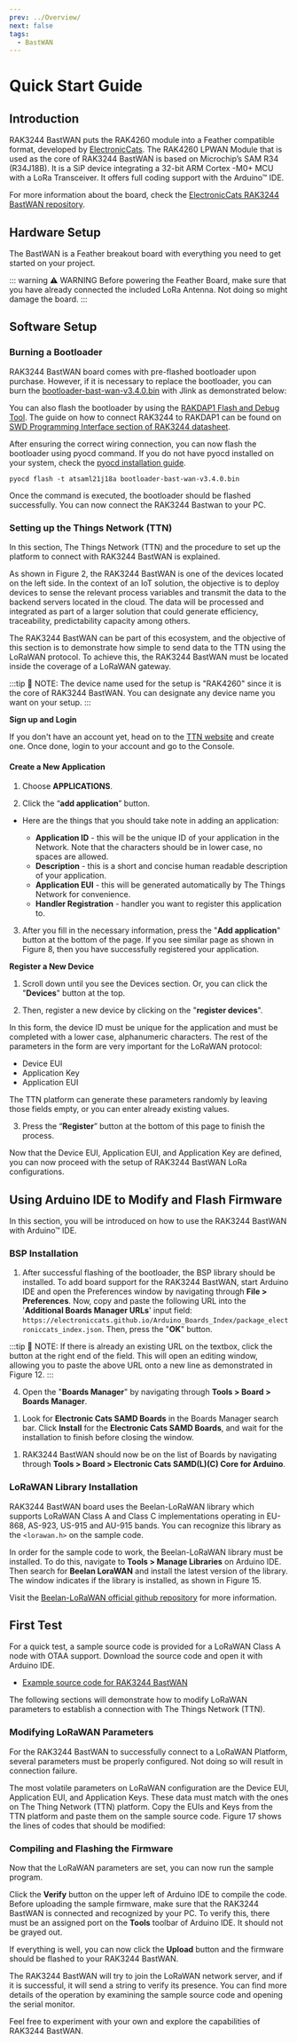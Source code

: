```yaml
---
prev: ../Overview/
next: false
tags:
  - BastWAN
---
```


# Quick Start Guide

## Introduction

RAK3244 BastWAN puts the RAK4260 module into a Feather compatible format, developed by [ElectronicCats](http://www.electroniccats.com/). The RAK4260 LPWAN Module that is used as the core of RAK3244 BastWAN is based on Microchip’s SAM R34 (R34J18B). It is a SiP device integrating a 32-bit ARM Cortex -M0+ MCU with a LoRa Transceiver. It offers full coding support with the Arduino™ IDE.

For more information about the board, check the [ElectronicCats RAK3244 BastWAN repository](https://github.com/ElectronicCats/Bast-WAN).

## Hardware Setup

The BastWAN is a Feather breakout board with everything you need to get started on your project. 

::: warning ⚠️ WARNING
Before powering the Feather Board, make sure that you have already connected the included LoRa Antenna. Not doing so might damage the board.
:::

## Software Setup

<!-- The board is like below.

<rk-img
  src="/assets/images/wisduo/bastwan/quickstart/bastwan.png"
  width="40%"
  caption="BastWAN Board"
/> -->

### Burning a Bootloader

RAK3244 BastWAN board comes with pre-flashed bootloader upon purchase. However, if it is necessary to replace the bootloader, you can burn the [bootloader-bast-wan-v3.4.0.bin](https://github.com/RAKWireless/Evaluation_Boards/tree/master/RAK4260/Arduino) with Jlink as demonstrated below:

<rk-img
  src="/assets/images/wisduo/bastwan/quickstart/download.png"
  width="60%"
  caption="Burning the bootloader"
/>

You can also flash the bootloader by using the [RAKDAP1 Flash and Debug Tool](https://docs.rakwireless.com/Product-Categories/Accessories/RAKDAP1-Flash-and-Debug-Tool/Overview/). The guide on how to connect RAK3244 to RAKDAP1 can be found on [SWD Programming Interface section of RAK3244 datasheet](https://docs.rakwireless.com/Product-Categories/WisDuo/BastWAN/Datasheet/#interfaces).
  
After ensuring the correct wiring connection, you can now flash the bootloader using pyocd command. If you do not have pyocd installed on your system, check the [pyocd installation guide](https://docs.rakwireless.com/Product-Categories/Accessories/RAKDAP1-Flash-and-Debug-Tool/Quickstart/#pyocd-installation).


```
pyocd flash -t atsaml21j18a bootloader-bast-wan-v3.4.0.bin
```

Once the command is executed, the bootloader should be flashed successfully. You can now connect the RAK3244 Bastwan to your PC.

### Setting up the Things Network (TTN)

In this section, The Things Network (TTN) and the procedure to set up the platform to connect with RAK3244 BastWAN is explained.

<rk-img
  src="/assets/images/wisduo/bastwan/quickstart/3.ttn-context.png"
  width="65%"
  caption="RAK3244 BastWAN in the context of the TTN"
/>

As shown in Figure 2, the RAK3244 BastWAN is one of the devices located on the left side. In the context of an IoT solution, the objective is to deploy devices to sense the relevant process variables and transmit the data to the backend servers located in the cloud. The data will be processed and integrated as part of a larger solution that could generate efficiency, traceability, predictability capacity among others.

The RAK3244 BastWAN can be part of this ecosystem, and the objective of this section is to demonstrate how simple to send data to the TTN using the LoRaWAN protocol. To achieve this, the RAK3244 BastWAN must be located inside the coverage of a LoRaWAN gateway.  

:::tip 📝 NOTE:
The device name used for the setup is "RAK4260" since it is the core of RAK3244 BastWAN. You can designate any device name you want on your setup.
:::


<b>Sign up and Login</b>

If you don't have an account yet, head on to the [TTN website](https://www.thethingsnetwork.org/) and create one. Once done, login to your account and go to the Console. 

<rk-img
  src="/assets/images/wisduo/bastwan/quickstart/4.ttn.PNG"
  width="100%"
  caption="The Things Network Home Page"
/>

<rk-img
  src="/assets/images/wisduo/bastwan/quickstart/5.ttn-console.PNG"
  width="100%"
  caption="TTN Console Page"
/>

#### Create a New Application

1. Choose **APPLICATIONS**.

<rk-img
  src="/assets/images/wisduo/bastwan/quickstart/6.application-section.PNG"
  width="100%"
  caption="Application Section"
/>


2. Click the “**add application**” button.


<rk-img
  src="/assets/images/wisduo/bastwan/quickstart/7.adding-application.PNG"
  width="100%"
  caption="Adding an Application"
/>

* Here are the things that you should take note in adding an application:

    * **Application ID** - this will be the unique ID of your application in the Network. Note that the characters should be in lower case, no spaces are allowed.
    * **Description** - this is a short and concise human readable description of your application.
    * **Application EUI** - this will be generated automatically by The Things Network for convenience.
    * **Handler Registration** - handler you want to register this application to.
    
3. After you fill in the necessary information, press the "**Add application**" button at the bottom of the page. If you see similar page as shown in Figure 8, then you have successfully registered your application.

<rk-img
  src="/assets/images/wisduo/bastwan/quickstart/8.application-overview.PNG"
  width="100%"
  caption="Application Overview"
/>

<b>Register a New Device</b>

1. Scroll down until you see the Devices section. Or, you can click the "**Devices**" button at the top.

<rk-img
  src="/assets/images/wisduo/bastwan/quickstart/9.devices.png"
  width="100%"
  caption="Register a New Device"
/>

2. Then, register a new device by clicking on the "**register devices**".

<rk-img
  src="/assets/images/wisduo/bastwan/quickstart/10.adding-device.PNG"
  width="100%"
  caption="Add your Device"
/>

In this form, the device ID must be unique for the application and must be completed with a lower case, alphanumeric characters. The rest of the parameters in the form are very important for the LoRaWAN protocol:

* Device EUI
* Application Key
* Application EUI

The TTN platform can generate these parameters randomly by leaving those fields empty, or you can enter already existing values. 

3. Press the “**Register**” button at the bottom of this page to finish the process. 

<rk-img
  src="/assets/images/wisduo/bastwan/quickstart/11.device-overview.PNG"
  width="100%"
  caption="Device Overview"
/>  
  
Now that the Device EUI, Application EUI, and Application Key are defined, you can now proceed with the setup of RAK3244 BastWAN LoRa configurations.


## Using Arduino IDE to Modify and Flash Firmware

In this section, you will be introduced on how to use the RAK3244 BastWAN with Arduino™ IDE. 

### BSP Installation

1. After successful flashing of the bootloader, the BSP library should be installed. To add board support for the RAK3244 BastWAN, start Arduino IDE and open the Preferences window by navigating through **File > Preferences**. Now, copy and paste the following URL into the '**Additional Boards Manager URLs**' input field: `https://electroniccats.github.io/Arduino_Boards_Index/package_electroniccats_index.json`. Then, press the "**OK**" button.

<rk-img
  src="/assets/images/wisduo/bastwan/quickstart/additional-board-support.png"
  width="60%"
  caption="Arduino additional board support"
/>

:::tip 📝 NOTE:
If there is already an existing URL on the textbox, click the button at the right end of the field. This will open an editing window, allowing you to paste the above URL onto a new line as demonstrated in Figure 12.
:::

<rk-img
  src="/assets/images/wisduo/bastwan/quickstart/support-board-add-url.png"
  width="60%"
  caption="Alternative method for additional board support"
/>

4. Open the "**Boards Manager**" by navigating through **Tools > Board > Boards Manager**.

<rk-img
  src="/assets/images/wisduo/bastwan/quickstart/boards-manager.png"
  width="60%"
  caption="Arduino boards manager"
/>

1. Look for **Electronic Cats SAMD Boards** in the Boards Manager search bar. Click **Install** for the **Electronic Cats SAMD Boards**, and wait for the installation to finish before closing the window.

<rk-img
  src="/assets/images/wisduo/bastwan/quickstart/electronic-cats-samd-boards.png"
  width="60%"
  caption="Installing Electronic Cats SAMD Boards"
/>

1. RAK3244 BastWAN should now be on the list of Boards by navigating through **Tools > Board > Electronic Cats SAMD(L)(C) Core for Arduino**.

<rk-img
  src="/assets/images/wisduo/bastwan/quickstart/bastwan-in-boards.png"
  width="85%"
  caption="RAK3244 BastWAN available in Boards list"
/>


### LoRaWAN Library Installation

RAK3244 BastWAN board uses the Beelan-LoRaWAN library which supports LoRaWAN Class A and Class C implementations operating in EU-868, AS-923, US-915 and AU-915 bands. You can recognize this library as the `<lorawan.h>` on the sample code.   
  
In order for the sample code to work, the Beelan-LoRaWAN library must be installed. To do this, navigate to **Tools > Manage Libraries** on Arduino IDE. Then search for **Beelan LoraWAN** and install the latest version of the library. The window indicates if the library is installed, as shown in Figure 15.  
  
<rk-img
  src="/assets/images/wisduo/bastwan/quickstart/library-installed.png"
  width="70%"
  caption="Beelan LoRaWAN library installed"
/>

Visit the [Beelan-LoRaWAN official github repository](https://github.com/BeelanMX/Beelan-LoRaWAN) for more information.

## First Test

For a quick test, a sample source code is provided for a LoRaWAN Class A node with OTAA support. Download the source code and open it with Arduino IDE.

- [Example source code for RAK3244 BastWAN](https://github.com/RAKWireless/Evaluation_Boards/tree/master/RAK4260/Arduino/send-class-A-OTAA)  
  
The following sections will demonstrate how to modify LoRaWAN parameters to establish a connection with The Things Network (TTN).

### Modifying LoRaWAN Parameters

For the RAK3244 BastWAN to successfully connect to a LoRaWAN Platform, several parameters must be properly configured. Not doing so will result in connection failure.

The most volatile parameters on LoRaWAN configuration are the Device EUI, Application EUI, and Application Keys. These data must match with the ones on The Thing Network (TTN) platform. Copy the EUIs and Keys from the TTN platform and paste them on the sample source code. Figure 17 shows the lines of codes that should be modified:  
  

<rk-img
  src="/assets/images/wisduo/bastwan/quickstart/dev_app_eui.png"
  width="60%"
  caption="Device EUI, Application EUI, and Application Keys"
/>

### Compiling and Flashing the Firmware
  
Now that the LoRaWAN parameters are set, you can now run the sample program.
  
Click the **Verify** button on the upper left of Arduino IDE to compile the code. Before uploading the sample firmware, make sure that the RAK3244 BastWAN is connected and recognized by your PC. To verify this, there must be an assigned port on the **Tools** toolbar of Arduino IDE. It should not be grayed out.  

<rk-img
  src="/assets/images/wisduo/bastwan/quickstart/compilation.png"
  width="100%"
  caption="Compilation of sample source code"
/>
  
If everything is well, you can now click the **Upload** button and the firmware should be flashed to your RAK3244 BastWAN.

<rk-img
  src="/assets/images/wisduo/bastwan/quickstart/uploading.png"
  width="100%"
  caption="Uploading of sample source code"
/>

The RAK3244 BastWAN will try to join the LoRaWAN network server, and if it is successful, it will send a string to verify its presence. You can find more details of the operation by examining the sample source code and opening the serial monitor.   
  
Feel free to experiment with your own and explore the capabilities of RAK3244 BastWAN.



